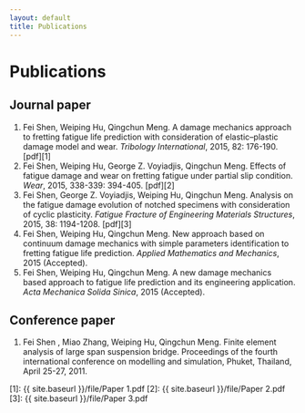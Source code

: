 ```yaml
---
layout: default
title: Publications 
---
```


# Publications

## Journal paper

1. Fei Shen, Weiping Hu, Qingchun Meng. A damage mechanics approach to fretting fatigue life prediction with consideration of elastic–plastic damage model and wear. *Tribology International*, 2015, 82: 176-190. [pdf][1]
2. Fei Shen, Weiping Hu, George Z. Voyiadjis, Qingchun Meng. Effects of fatigue damage and wear on fretting fatigue under partial slip condition. *Wear*, 2015, 338-339: 394-405. [pdf][2]
3. Fei Shen, George Z. Voyiadjis, Weiping Hu, Qingchun Meng. Analysis on the fatigue damage evolution of notched specimens with consideration of cyclic plasticity. *Fatigue Fracture of Engineering Materials Structures*, 2015, 38: 1194-1208. [pdf][3]
4. Fei Shen, Weiping Hu, Qingchun Meng. New approach based on continuum damage mechanics with simple parameters identification to fretting fatigue life prediction. *Applied Mathematics and Mechanics*, 2015 (Accepted).
5. Fei Shen, Weiping Hu, Qingchun Meng. A new damage mechanics based approach to fatigue life prediction and its engineering application. *Acta Mechanica Solida Sinica*, 2015 (Accepted).

## Conference paper

1. Fei Shen , Miao Zhang, Weiping Hu, Qingchun Meng. Finite element analysis of large span suspension bridge. Proceedings of the fourth international conference on modelling and simulation, Phuket, Thailand, April 25-27, 2011.  

[1]: {{ site.baseurl }}/file/Paper 1.pdf
[2]: {{ site.baseurl }}/file/Paper 2.pdf
[3]: {{ site.baseurl }}/file/Paper 3.pdf 
